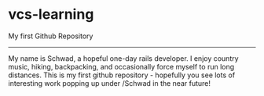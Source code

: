 vcs-learning
============

My first Github Repository

-------------------

My name is Schwad, a hopeful one-day rails developer. I enjoy country music, hiking, backpacking, and occasionally force myself to run long distances. This is my first github repository - hopefully you see lots of interesting work popping up under /Schwad in the near future!
